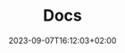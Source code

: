 ---
title: "Docs"
description: ""
summary: ""
date: 2023-09-07T16:12:03+02:00
lastmod: 2023-09-07T16:12:03+02:00
draft: false
weight: 100
toc: false
seo:
  title: "Bot Studio - Docs"
  description: "Earn more knowledge about Bot Studio's chatbot maker using this documentation. Click here to learn how to make your chatbots without any limitations."
  canonical: "https://www.botstudioo.com"
  noindex: false
---